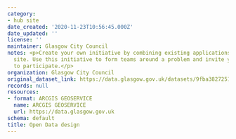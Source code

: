 ```yaml
---
category:
- hub site
date_created: '2020-11-23T10:56:45.000Z'
date_updated: ''
license: ''
maintainer: Glasgow City Council
notes: <p>Create your own initiative by combining existing applications with a custom
  site. Use this initiative to form teams around a problem and invite your community
  to participate.</p>
organization: Glasgow City Council
original_dataset_link: https://data.glasgow.gov.uk/datasets/9fba38272513471793ea7f97f0485725
records: null
resources:
- format: ARCGIS GEOSERVICE
  name: ARCGIS GEOSERVICE
  url: https://data.glasgow.gov.uk
schema: default
title: Open Data design
---
```

